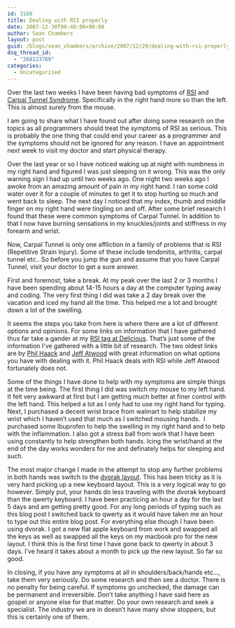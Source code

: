```yaml
---
id: 3160
title: Dealing with RSI properly
date: 2007-12-30T00:48:00+00:00
author: Sean Chambers
layout: post
guid: /blogs/sean_chambers/archive/2007/12/29/dealing-with-rsi-properly.aspx
dsq_thread_id:
  - "268123769"
categories:
  - Uncategorized
---
```

Over the last two weeks I have been having bad symptoms of <a href="http://en.wikipedia.org/wiki/Repetitive_strain_injury" target="_blank">RSI</a> and <a href="http://en.wikipedia.org/wiki/Carpal_tunnel" target="_blank">Carpal Tunnel Syndrome</a>. Specifically in the right hand more so than the left. This is almost surely from the mouse.

I am going to share what I have found out after doing some research on the topics as all programmers should treat the symptoms of RSI as serious. This is probably the one thing that could end your career as a programmer and the symptoms should not be ignored for any reason. I have an appointment next week to visit my doctor and start physical therapy. 

Over the last year or so I have noticed waking up at night with numbness in my right hand and figured I was just sleeping on it wrong. This was the only warning sign I had up until two weeks ago. One night two weeks ago I awoke from an amazing amount of pain in my right hand. I ran some cold water over it for a couple of minutes to get it to stop hurting so much and went back to sleep. The next day I noticed that my index, thumb and middle finger on my right hand were tingling on and off. After some brief research I found that these were common symptoms of Carpal Tunnel. In addition to that I now have burning sensations in my knuckles/joints and stiffness in my forearm and wrist. 

Now, Carpal Tunnel is only one affliction in a family of problems that is RSI (Repetitive Strain Injury). Some of these include tendonitis, arthritis, carpal tunnel etc.. So before you jump the gun and assume that you have Carpal Tunnel, visit your doctor to get a sure answer.&nbsp;

First and foremost, take a break. At my peak over the last 2 or 3 months I have been spending about 14-15 hours a day at the computer typing away and coding. The very first thing I did was take a 2 day break over the vacation and iced my hand all the time. This helped me a lot and brought down a lot of the swelling.

It seems the steps you take from here is where there are a lot of different options and opinions. For some links on information that I have gathered thus far take a gander at my <a href="http://del.icio.us/darckode/rsi" target="_blank">RSI tag at Delicious</a>. That&#8217;s just some of the information I&#8217;ve gathered with a little bit of research. The two oldest links are by <a href="http://haacked.com/archive/2004/06/10/The-Real-Pain-Of-Software-Development-1.aspx" target="_blank">Phil Haack</a> and <a href="http://www.codinghorror.com/blog/archives/000605.html" target="_blank">Jeff Atwood</a> with great information on what options you have with dealing with it. Phil Haack deals with RSI while Jeff Atwood fortunately does not.

Some of the things I have done to help with my symptoms are simple things at the time being. The first thing I did was switch my mouse to my left hand. It felt very awkward at first but I am getting much better at finer control with the left hand. This helped a lot as I only had to use my right hand for typing. Next, I purchased a decent wrist brace from walmart to help stabilize my wrist which I haven&#8217;t used that much as I switched mousing hands.&nbsp; I purchased some Ibuprofen to help the swelling in my right hand and to help with the inflammation. I also got a stress ball from work that I have been using constantly to help strengthen both hands. Icing the wrist/hand at the end of the day works wonders for me and definately helps for sleeping and such.

The most major change I made in the attempt to stop any further problems in both hands was switch to the <a href="http://en.wikipedia.org/wiki/Dvorak_Simplified_Keyboard" target="_blank">dvorak layout</a>. This has been tricky as it is very hard picking up a new keyboard layout. This is a very logical way to go however. Simply put, your hands do less traveling with the dvorak keyboard than the qwerty keyboard. I have been practicing an hour a day for the last 5 days and am getting pretty good. For any long periods of typing such as this blog post I switched back to qwerty as it would have taken me an hour to type out this entire blog post. For everything else though I have been using dvorak. I got a new flat apple keyboard from work and swapped all the keys as well as swapped all the keys on my macbook pro for the new layout. I think this is the first time I have gone back to qwerty in about 3 days. I&#8217;ve heard it takes about a month to pick up the new layout. So far so good.

In closing, if you have any symptoms at all in shoulders/back/hands etc&#8230;, take them very seriously. Do some research and then see a doctor. There is no penalty for being careful. If symptoms go unchecked, the damage can be permanent and irreversible. Don&#8217;t take anything I have said here as gospel or anyone else for that matter. Do your own research and seek a specialist. The industry we are in doesn&#8217;t have many show stoppers, but this is certainly one of them.&nbsp;